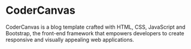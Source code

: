 # CoderCanvas
CoderCanvas is a blog template crafted with HTML, CSS, JavaScript and Bootstrap, the front-end framework that empowers developers to create responsive and visually appealing web applications.
